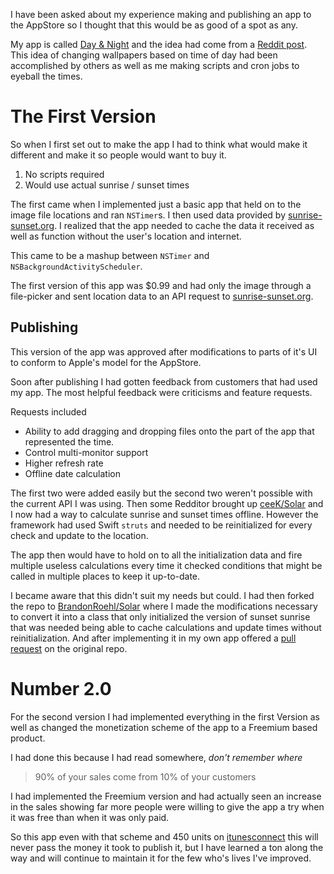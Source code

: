 I have been asked about my experience making and publishing an app to the
AppStore so I thought that this would be as good of a spot as any.

My app is called
[Day & Night](https://itunes.apple.com/us/app/day-night/id1350609762?mt=12)
and the idea had come from a
[Reddit post](https://www.reddit.com/r/mac/comments/7wiwvf/first_time_in_this_subreddit_i_need_help_changing/).
This idea of changing wallpapers based on time of day had been accomplished by others as well as me making scripts and cron jobs to eyeball the times.

# The First Version

So when I first set out to make the app I had to think what would make it different and make it so people would want to buy it.

1. No scripts required
2. Would use actual sunrise / sunset times

The first came when I implemented just a basic app that held on to the image
file locations and ran `NSTimer`s. I then used data provided by
[sunrise-sunset.org](https://sunrise-sunset.org). I realized that the app
needed to cache the data it received as well as function without the user's
location and internet.

This came to be a mashup between `NSTimer` and `NSBackgroundActivityScheduler`.

The first version of this app was $0.99 and had only the image through a
file-picker and sent location data to an API request to
[sunrise-sunset.org](https://sunrise-sunset.org).

## Publishing

This version of the app was approved after modifications to parts of it's UI to
conform to Apple's model for the AppStore.

Soon after publishing I had gotten feedback from customers that had used my app.
The most helpful feedback were criticisms and feature requests.

Requests included
- Ability to add dragging and dropping files onto the part of the app that represented the time.
- Control multi-monitor support
- Higher refresh rate
- Offline date calculation

The first two were added easily but the second two weren't possible with the
current API I was using. Then some Redditor brought up
[ceeK/Solar](https://github.com/ceeK/Solar) and I now had a way to calculate
sunrise and sunset times offline. However the framework had used Swift `struts`
and needed to be reinitialized for every check and update to the location.

The app then would have to hold on to all the initialization data and fire
multiple useless calculations every time it checked conditions that might be
called in multiple places to keep it up-to-date.

I became aware that this didn't suit my needs but could. I had then forked the
repo to [BrandonRoehl/Solar](https://github.com/BrandonRoehl/Solar) where I
made the modifications necessary to convert it into a class that only
initialized the version of sunset sunrise that was needed being able to cache
calculations and update times without reinitialization. And after implementing
it in my own app offered a [pull request](https://github.com/ceeK/Solar/pull/33)
on the original repo.

# Number 2.0

For the second version I had implemented everything in the first Version
as well as changed the monetization scheme of the app to a Freemium based
product.

I had done this because I had read somewhere, _don't remember where_
> 90% of your sales come from 10% of your customers

I had implemented the Freemium version and had actually seen an increase in the
sales showing far more people were willing to give the app a try when it was
free than when it was only paid.

So this app even with that scheme and 450 units on
[itunesconnect](https://itunesconnect.apple.com) this will never pass the money
it took to publish it, but I have learned a ton along the way and will continue
to maintain it for the few who's lives I've improved.
